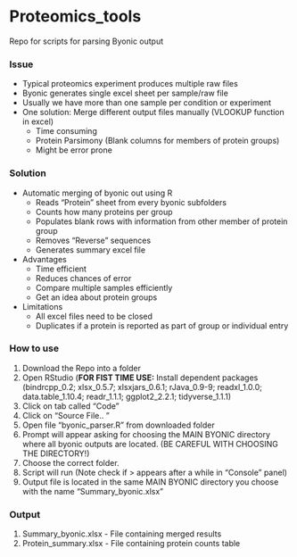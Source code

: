 # Proteomics_tools
Repo for scripts for parsing Byonic output 
### Issue
- Typical proteomics experiment produces multiple raw files
- Byonic generates single excel sheet per sample/raw file
- Usually we have more than one sample per condition or experiment
- One solution: Merge different output files manually (VLOOKUP function in excel)
  - Time consuming
  - Protein Parsimony (Blank columns for members of protein groups)
  - Might be error prone
### Solution
- Automatic merging of byonic out using R
  - Reads “Protein” sheet from every byonic subfolders
  - Counts how many proteins per group
  - Populates blank rows with information from other member of protein group
  - Removes “Reverse” sequences
  - Generates summary excel file
- Advantages
  - Time efficient
  - Reduces chances of error
  - Compare multiple samples efficiently
  - Get an idea about protein groups
- Limitations
  - All excel files need to be closed
  - Duplicates if a protein is reported as part of group or individual entry

### How to use
1.  Download the Repo into a folder
2.	Open RStudio (**FOR FIST TIME USE:** Install dependent packages (bindrcpp_0.2; xlsx_0.5.7; xlsxjars_0.6.1; rJava_0.9-9; readxl_1.0.0; data.table_1.10.4; readr_1.1.1; ggplot2_2.2.1; tidyverse_1.1.1)
3.	Click on tab called “Code” 
4.	Click on “Source File.. ”
5.	Open file “byonic_parser.R” from downloaded folder
6.	Prompt will appear asking for choosing the MAIN BYONIC directory where all byonic outputs are located. (BE CAREFUL WITH CHOOSING THE DIRECTORY!) 
7.	Choose the correct folder.
8.	Script will run (Note check if > appears after a while in “Console” panel)
9.	Output file is located in the same MAIN BYONIC directory you choose with the name “Summary_byonic.xlsx”

### Output
1. Summary_byonic.xlsx - File containing merged results
2. Protein_summary.xlsx - File containing protein counts table
